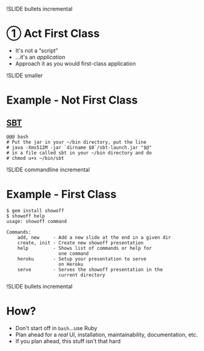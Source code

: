 !SLIDE bullets incremental
# ① Act First Class #
* It's not a “script”
* …it's an _application_
* Approach it as you would first-class application

!SLIDE smaller
# Example - Not First Class #
## [SBT](http://code.google.com/p/simple-build-tool/wiki/Setup) ##

    @@@ bash
    # Put the jar in your ~/bin directory, put the line
    # java -Xmx512M -jar `dirname $0`/sbt-launch.jar "$@"
    # in a file called sbt in your ~/bin directory and do 
    # chmod u+x ~/bin/sbt

!SLIDE commandline incremental
# Example - First Class #
    $ gem install showoff
    $ showoff help
    usage: showoff command

    Commands:
        add, new     - Add a new slide at the end in a given dir
        create, init - Create new showoff presentation
        help         - Shows list of commands or help for 
                       one command
        heroku       - Setup your presentation to serve 
                       on Heroku
        serve        - Serves the showoff presentation in the 
                       current directory

!SLIDE bullets incremental
# How?
* Don't start off in `bash`…use Ruby
* Plan ahead for a _real_ UI, installation, maintainability, documentation, etc.
* If you plan ahead, this stuff isn't that hard
